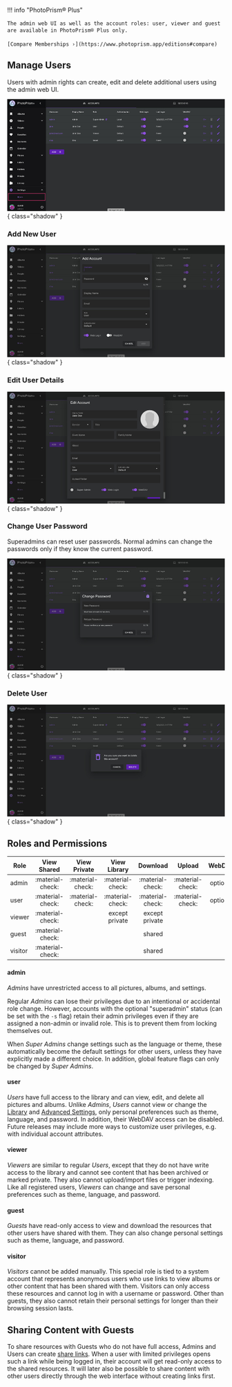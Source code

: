 !!! info "PhotoPrism® Plus"

    The admin web UI as well as the account roles: user, viewer and guest are available in PhotoPrism® Plus only.
    
    [Compare Memberships ›](https://www.photoprism.app/editions#compare)

## Manage Users

Users with admin rights can create, edit and delete additional users using the admin web UI.

![Screenshot](img/users.jpg){ class="shadow" }

### Add New User

![Screenshot](img/users-add.jpg){ class="shadow" }

### Edit User Details

![Screenshot](img/users-edit.jpg){ class="shadow" }

### Change User Password

Superadmins can reset user passwords. Normal admins can change the passwords only if they know the current password.

![Screenshot](img/users-change-pw.jpg){ class="shadow" }

### Delete User

![Screenshot](img/users-delete.jpg){ class="shadow" }

## Roles and Permissions

| Role    |             View Shared              |             View Private             |             View Library             |               Download               |                Upload                |  WebDAV  |             Full Access              |
|---------|:------------------------------------:|:------------------------------------:|:------------------------------------:|:------------------------------------:|:------------------------------------:|:--------:|:------------------------------------:|
| admin   | :material-check: | :material-check: | :material-check: | :material-check: | :material-check: | optional | :material-check: |
| user    | :material-check: | :material-check: | :material-check: | :material-check: | :material-check: | optional |                                      | 
| viewer  | :material-check: | |            except private            |            except private            |                                      |          |                                      |
| guest   | :material-check: | |                                      |                shared                |                                      |          |                                      |
| visitor | :material-check: | |                                      |                shared                |                                      |          |                                      |

#### admin

*Admins* have unrestricted access to all pictures, albums, and settings.

Regular *Admins* can lose their privileges due to an intentional or accidental role change. However, accounts with the optional "superadmin" status (can be set with the `-s` flag) retain their admin privileges even if they are assigned a non-admin or invalid role. This is to prevent them from locking themselves out.

When *Super Admins* change settings such as the language or theme, these automatically become the default settings for other users, unless they have explicitly made a different choice. In addition, global feature flags can only be changed by *Super Admins*.

#### user

*Users* have full access to the library and can view, edit, and delete all pictures and albums. Unlike *Admins*, *Users* cannot view or change the [Library](https://docs.photoprism.app/user-guide/settings/library/) and [Advanced Settings](https://docs.photoprism.app/user-guide/settings/advanced/), only personal  preferences such as theme, language, and password. In addition, their WebDAV access can be disabled. Future releases may include more ways to customize user privileges, e.g. with individual account attributes.

#### viewer

*Viewers* are similar to regular *Users*, except that they do not have write access to the library and cannot see content that has been archived or marked private. They also cannot upload/import files or trigger indexing. Like all registered users, *Viewers* can change and save personal preferences such as theme, language, and password.

#### guest

*Guests* have read-only access to view and download the resources that other users have shared with them. They can also change personal settings such as theme, language, and password.

#### visitor

*Visitors* cannot be added manually. This special role is tied to a system account that represents anonymous users who use links to view albums or other content that has been shared with them. Visitors can only access these resources and cannot log in with a username or password. Other than guests, they also cannot retain their personal settings for longer than their browsing session lasts.

## Sharing Content with Guests
To share resources with Guests who do not have full access, Admins and Users can create [share links](../share/index.md). When a user with limited privileges opens such a link while being logged in, their account will get read-only access to the shared resources. It will later also be possible to share content with other users directly through the web interface without creating links first.



